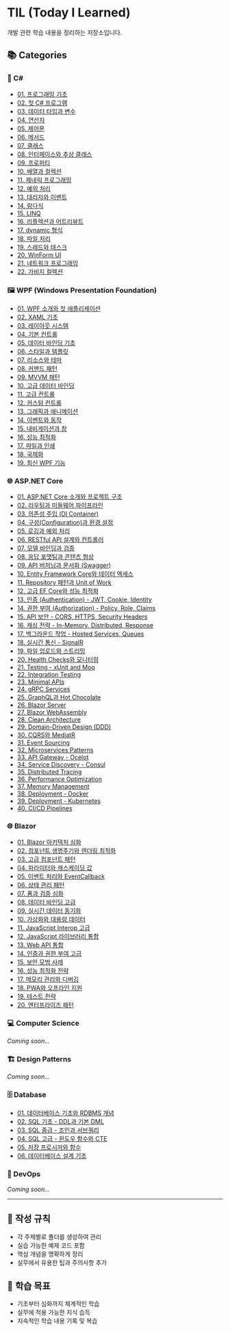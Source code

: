 # TIL (Today I Learned)

개발 관련 학습 내용을 정리하는 저장소입니다.

## 📚 Categories

### 🔷 C#
- [01. 프로그래밍 기초](CSharp/01-programming-basics.md)
- [02. 첫 C# 프로그램](CSharp/02-first-csharp-program.md)
- [03. 데이터 타입과 변수](CSharp/03-data-types-and-variables.md)
- [04. 연산자](CSharp/04-operators.md)
- [05. 제어문](CSharp/05-control-flow.md)
- [06. 메서드](CSharp/06-methods.md)
- [07. 클래스](CSharp/07-classes.md)
- [08. 인터페이스와 추상 클래스](CSharp/08-interfaces-and-abstract-classes.md)
- [09. 프로퍼티](CSharp/09-properties.md)
- [10. 배열과 컬렉션](CSharp/10-arrays-and-collections.md)
- [11. 제네릭 프로그래밍](CSharp/11-generic-programming.md)
- [12. 예외 처리](CSharp/12-exception-handling.md)
- [13. 대리자와 이벤트](CSharp/13-delegates-and-events.md)
- [14. 람다식](CSharp/14-lambda-expressions.md)
- [15. LINQ](CSharp/15-linq.md)
- [16. 리플렉션과 어트리뷰트](CSharp/16-reflection-and-attributes.md)
- [17. dynamic 형식](CSharp/17-dynamic-type.md)
- [18. 파일 처리](CSharp/18-file-handling.md)
- [19. 스레드와 태스크](CSharp/19-threads-and-tasks.md)
- [20. WinForm UI](CSharp/20-winform-ui.md)
- [21. 네트워크 프로그래밍](CSharp/21-network-programming.md)
- [22. 가비지 컬렉션](CSharp/22-garbage-collection.md)

### 🖼️ WPF (Windows Presentation Foundation)
- [01. WPF 소개와 첫 애플리케이션](WPF/01-wpf-introduction.md)
- [02. XAML 기초](WPF/02-xaml-basics.md)
- [03. 레이아웃 시스템](WPF/03-layout-system.md)
- [04. 기본 컨트롤](WPF/04-basic-controls.md)
- [05. 데이터 바인딩 기초](WPF/05-data-binding-basics.md)
- [06. 스타일과 템플릿](WPF/06-styles-and-templates.md)
- [07. 리소스와 테마](WPF/07-resources-and-themes.md)
- [08. 커맨드 패턴](WPF/08-command-pattern.md)
- [09. MVVM 패턴](WPF/09-mvvm-pattern.md)
- [10. 고급 데이터 바인딩](WPF/10-advanced-data-binding.md)
- [11. 고급 컨트롤](WPF/11-advanced-controls.md)
- [12. 커스텀 컨트롤](WPF/12-custom-controls.md)
- [13. 그래픽과 애니메이션](WPF/13-graphics-and-animation.md)
- [14. 이벤트와 동작](WPF/14-events-and-behaviors.md)
- [15. 내비게이션과 창](WPF/15-navigation-and-windows.md)
- [16. 성능 최적화](WPF/16-performance-optimization.md)
- [17. 파일과 인쇄](WPF/17-file-and-printing.md)
- [18. 국제화](WPF/18-internationalization.md)
- [19. 최신 WPF 기능](WPF/19-modern-wpf-features.md)

### 🌐 ASP.NET Core
- [01. ASP.NET Core 소개와 프로젝트 구조](ASP.NET-Core/01-introduction-and-project-structure.md)
- [02. 라우팅과 미들웨어 파이프라인](ASP.NET-Core/02-routing-and-middleware-pipeline.md)
- [03. 의존성 주입 (DI Container)](ASP.NET-Core/03-dependency-injection.md)
- [04. 구성(Configuration)과 환경 설정](ASP.NET-Core/04-configuration-and-environments.md)
- [05. 로깅과 예외 처리](ASP.NET-Core/05-logging-and-exception-handling.md)
- [06. RESTful API 설계와 컨트롤러](ASP.NET-Core/06-restful-api-design-and-controllers.md)
- [07. 모델 바인딩과 검증](ASP.NET-Core/07-model-binding-and-validation.md)
- [08. 응답 포맷팅과 콘텐츠 협상](ASP.NET-Core/08-response-formatting-and-content-negotiation.md)
- [09. API 버저닝과 문서화 (Swagger)](ASP.NET-Core/09-api-versioning-and-documentation.md)
- [10. Entity Framework Core와 데이터 액세스](ASP.NET-Core/10-entity-framework-core-and-data-access.md)
- [11. Repository 패턴과 Unit of Work](ASP.NET-Core/11-repository-pattern-and-unit-of-work.md)
- [12. 고급 EF Core와 성능 최적화](ASP.NET-Core/12-advanced-ef-core-performance.md)
- [13. 인증 (Authentication) - JWT, Cookie, Identity](ASP.NET-Core/13-authentication-jwt-cookie-identity.md)
- [14. 권한 부여 (Authorization) - Policy, Role, Claims](ASP.NET-Core/14-authorization-policy-role-claims.md)
- [15. API 보안 - CORS, HTTPS, Security Headers](ASP.NET-Core/15-api-security-cors-https-headers.md)
- [16. 캐싱 전략 - In-Memory, Distributed, Response](ASP.NET-Core/16-caching-strategies.md)
- [17. 백그라운드 작업 - Hosted Services, Queues](ASP.NET-Core/17-background-tasks-hosted-services.md)
- [18. 실시간 통신 - SignalR](ASP.NET-Core/18-realtime-communication-signalr.md)
- [19. 파일 업로드와 스트리밍](ASP.NET-Core/19-file-upload-and-streaming.md)
- [20. Health Checks와 모니터링](ASP.NET-Core/20-health-checks-and-monitoring.md)
- [21. Testing - xUnit and Moq](ASP.NET-Core/21-testing-xunit-and-moq.md)
- [22. Integration Testing](ASP.NET-Core/22-integration-testing.md)
- [23. Minimal APIs](ASP.NET-Core/23-minimal-apis.md)
- [24. gRPC Services](ASP.NET-Core/24-grpc-services.md)
- [25. GraphQL과 Hot Chocolate](ASP.NET-Core/25-graphql-with-hot-chocolate.md)
- [26. Blazor Server](ASP.NET-Core/26-blazor-server.md)
- [27. Blazor WebAssembly](ASP.NET-Core/27-blazor-webassembly.md)
- [28. Clean Architecture](ASP.NET-Core/28-clean-architecture.md)
- [29. Domain-Driven Design (DDD)](ASP.NET-Core/29-domain-driven-design.md)
- [30. CQRS와 MediatR](ASP.NET-Core/30-cqrs-and-mediatr.md)
- [31. Event Sourcing](ASP.NET-Core/31-event-sourcing.md)
- [32. Microservices Patterns](ASP.NET-Core/32-microservices-patterns.md)
- [33. API Gateway - Ocelot](ASP.NET-Core/33-api-gateway-ocelot.md)
- [34. Service Discovery - Consul](ASP.NET-Core/34-service-discovery-consul.md)
- [35. Distributed Tracing](ASP.NET-Core/35-distributed-tracing.md)
- [36. Performance Optimization](ASP.NET-Core/36-performance-optimization.md)
- [37. Memory Management](ASP.NET-Core/37-memory-management.md)
- [38. Deployment - Docker](ASP.NET-Core/38-deployment-docker.md)
- [39. Deployment - Kubernetes](ASP.NET-Core/39-deployment-kubernetes.md)
- [40. CI/CD Pipelines](ASP.NET-Core/40-cicd-pipelines.md)

### 🌐 Blazor
- [01. Blazor 아키텍처 심화](Blazor/01-blazor-architecture-deep-dive.md)
- [02. 컴포넌트 생명주기와 렌더링 최적화](Blazor/02-component-lifecycle-and-rendering-optimization.md)
- [03. 고급 컴포넌트 패턴](Blazor/03-advanced-component-patterns.md)
- [04. 파라미터와 캐스케이딩 값](Blazor/04-parameters-and-cascading-values.md)
- [05. 이벤트 처리와 EventCallback](Blazor/05-event-handling-and-eventcallback.md)
- [06. 상태 관리 패턴](Blazor/06-state-management-patterns.md)
- [07. 폼과 검증 심화](Blazor/07-forms-and-validation-advanced.md)
- [08. 데이터 바인딩 고급](Blazor/08-data-binding-advanced.md)
- [09. 실시간 데이터 동기화](Blazor/09-realtime-data-synchronization.md)
- [10. 가상화와 대용량 데이터](Blazor/10-virtualization-and-large-data.md)
- [11. JavaScript Interop 고급](Blazor/11-javascript-interop-advanced.md)
- [12. JavaScript 라이브러리 통합](Blazor/12-javascript-library-integration.md)
- [13. Web API 통합](Blazor/13-web-api-integration.md)
- [14. 인증과 권한 부여 고급](Blazor/14-authentication-and-authorization-advanced.md)
- [15. 보안 모범 사례](Blazor/15-security-best-practices.md)
- [16. 성능 최적화 전략](Blazor/16-performance-optimization-strategies.md)
- [17. 메모리 관리와 디버깅](Blazor/17-memory-management-and-debugging.md)
- [18. PWA와 오프라인 지원](Blazor/18-pwa-and-offline-support.md)
- [19. 테스트 전략](Blazor/19-testing-strategies.md)
- [20. 엔터프라이즈 패턴](Blazor/20-enterprise-patterns.md)

### 💻 Computer Science
*Coming soon...*

### 🏗️ Design Patterns
*Coming soon...*

### 🗄️ Database
- [01. 데이터베이스 기초와 RDBMS 개념](Database/01-database-fundamentals-and-rdbms.md)
- [02. SQL 기초 - DDL과 기본 DML](Database/02-sql-basics-ddl-and-dml.md)
- [03. SQL 중급 - 조인과 서브쿼리](Database/03-sql-intermediate-joins-and-subqueries.md)
- [04. SQL 고급 - 윈도우 함수와 CTE](Database/04-sql-advanced-window-functions-and-cte.md)
- [05. 저장 프로시저와 함수](Database/05-stored-procedures-and-functions.md)
- [06. 데이터베이스 설계 기초](Database/06-database-design-fundamentals.md)

### 🔧 DevOps
*Coming soon...*

---

## 📝 작성 규칙
- 각 주제별로 폴더를 생성하여 관리
- 실습 가능한 예제 코드 포함
- 핵심 개념을 명확하게 정리
- 실무에서 유용한 팁과 주의사항 추가

## 🎯 학습 목표
- 기초부터 심화까지 체계적인 학습
- 실무에 적용 가능한 지식 습득
- 지속적인 학습 내용 기록 및 복습
